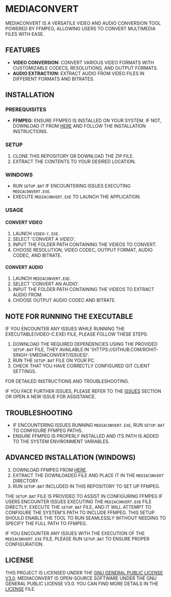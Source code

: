 # MEDIACONVERT

MEDIACONVERT IS A VERSATILE VIDEO AND AUDIO CONVERSION TOOL POWERED BY FFMPEG, ALLOWING USERS TO CONVERT MULTIMEDIA FILES WITH EASE.

## FEATURES

- **VIDEO CONVERSION:** CONVERT VARIOUS VIDEO FORMATS WITH CUSTOMIZABLE CODECS, RESOLUTIONS, AND OUTPUT FORMATS.
- **AUDIO EXTRACTION:** EXTRACT AUDIO FROM VIDEO FILES IN DIFFERENT FORMATS AND BITRATES.

## INSTALLATION

### PREREQUISITES

- **FFMPEG:** ENSURE FFMPEG IS INSTALLED ON YOUR SYSTEM. IF NOT, DOWNLOAD IT FROM [HERE](HTTPS://WWW.FFMPEG.ORG/DOWNLOAD.HTML) AND FOLLOW THE INSTALLATION INSTRUCTIONS.

### SETUP

1. CLONE THIS REPOSITORY OR DOWNLOAD THE ZIP FILE.
2. EXTRACT THE CONTENTS TO YOUR DESIRED LOCATION.

### WINDOWS

- RUN `SETUP.BAT` IF ENCOUNTERING ISSUES EXECUTING `MEDIACONVERT.EXE`.
- EXECUTE `MEDIACONVERT.EXE` TO LAUNCH THE APPLICATION.

### USAGE

#### CONVERT VIDEO

1. LAUNCH `VIDEO-C.EXE`.
2. SELECT 'CONVERT A VIDEO'.
3. INPUT THE FOLDER PATH CONTAINING THE VIDEOS TO CONVERT.
4. CHOOSE RESOLUTION, VIDEO CODEC, OUTPUT FORMAT, AUDIO CODEC, AND BITRATE.

#### CONVERT AUDIO

1. LAUNCH `MEDIACONVERT.EXE`.
2. SELECT 'CONVERT AN AUDIO'.
3. INPUT THE FOLDER PATH CONTAINING THE VIDEOS TO EXTRACT AUDIO FROM.
4. CHOOSE OUTPUT AUDIO CODEC AND BITRATE.

## NOTE FOR RUNNING THE EXECUTABLE

IF YOU ENCOUNTER ANY ISSUES WHILE RUNNING THE EXECUTABLE(VIDEO-C.EXE) FILE, PLEASE FOLLOW THESE STEPS:

1. DOWNLOAD THE REQUIRED DEPENDENCIES USING THE PROVIDED `SETUP.BAT` FILE, THEY AVAILABLE IN '(HTTPS://GITHUB.COM/ROHIT-SINGH-1/MEDIACONVERT/ISSUES)'.
2. RUN THE `SETUP.BAT` FILE ON YOUR PC.
3. CHECK THAT YOU HAVE CORRECTLY CONFIGURED GIT CLIENT SETTINGS.

FOR DETAILED INSTRUCTIONS AND TROUBLESHOOTING.

IF YOU FACE FURTHER ISSUES, PLEASE REFER TO THE [ISSUES](HTTPS://GITHUB.COM/ROHIT-SINGH-1/MEDIACONVERT/ISSUES) SECTION OR OPEN A NEW ISSUE FOR ASSISTANCE.


## TROUBLESHOOTING

- IF ENCOUNTERING ISSUES RUNNING `MEDIACONVERT.EXE`, RUN `SETUP.BAT` TO CONFIGURE FFMPEG PATHS.
- ENSURE FFMPEG IS PROPERLY INSTALLED AND ITS PATH IS ADDED TO THE SYSTEM ENVIRONMENT VARIABLES.

## ADVANCED INSTALLATION (WINDOWS)

1. DOWNLOAD FFMPEG FROM [HERE](HTTPS://WWW.FFMPEG.ORG/DOWNLOAD.HTML).
2. EXTRACT THE DOWNLOADED FILE AND PLACE IT IN THE `MEDIACONVERT` DIRECTORY.
3. RUN `SETUP.BAT` INCLUDED IN THIS REPOSITORY TO SET UP FFMPEG.

THE `SETUP.BAT` FILE IS PROVIDED TO ASSIST IN CONFIGURING FFMPEG IF USERS ENCOUNTER ISSUES EXECUTING THE `MEDIACONVERT.EXE` FILE DIRECTLY. EXECUTE THE `SETUP.BAT` FILE, AND IT WILL ATTEMPT TO CONFIGURE THE SYSTEM'S PATH TO INCLUDE FFMPEG. THIS SETUP SHOULD ENABLE THE TOOL TO RUN SEAMLESSLY WITHOUT NEEDING TO SPECIFY THE FULL PATH TO FFMPEG.

IF YOU ENCOUNTER ANY ISSUES WITH THE EXECUTION OF THE `MEDIACONVERT.EXE` FILE, PLEASE RUN `SETUP.BAT` TO ENSURE PROPER CONFIGURATION.

## LICENSE

THIS PROJECT IS LICENSED UNDER THE [GNU GENERAL PUBLIC LICENSE V3.0](LICENSE).
MEDIACONVERT IS OPEN-SOURCE SOFTWARE UNDER THE GNU GENERAL PUBLIC LICENSE V3.0. YOU CAN FIND MORE DETAILS IN THE [LICENSE](LICENSE) FILE.
